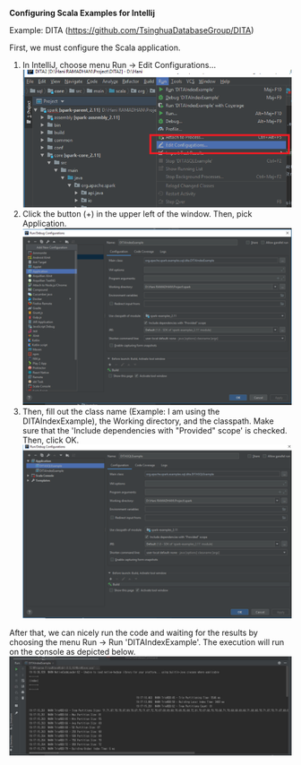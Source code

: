 **Configuring Scala Examples for Intellij**

Example: DITA (https://github.com/TsinghuaDatabaseGroup/DITA)

First, we must configure the Scala application.

1. In IntelliJ, choose menu Run -> Edit Configurations... 
![alt text](../img/Configure1.png "Run -> Edit Configuration")
2. Click the button (+) in the upper left of the window. Then, pick Application.
![alt text](../img/Configure3.png "Adding new Application Configuration")
2. Then, fill out the class name (Example: I am using the DITAIndexExample), the Working directory, and the classpath. Make sure that the 'Include dependencies with "Provided" scope' is checked. Then, click OK.
![alt text](../img/Configure2.png "Configuring the applicatoin")

After that, we can nicely run the code and waiting for the results by choosing the menu Run -> Run 'DITAIndexExample'. The execution will run on the console as depicted below.
![alt text](../img/Run1.JPG "Run the Scala Application")


